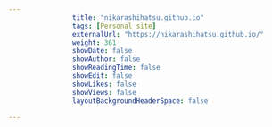 ```yaml
---
                title: "nikarashihatsu.github.io"
                tags: [Personal site]
                externalUrl: "https://nikarashihatsu.github.io/"
                weight: 361
                showDate: false
                showAuthor: false
                showReadingTime: false
                showEdit: false
                showLikes: false
                showViews: false
                layoutBackgroundHeaderSpace: false
                
---
```

